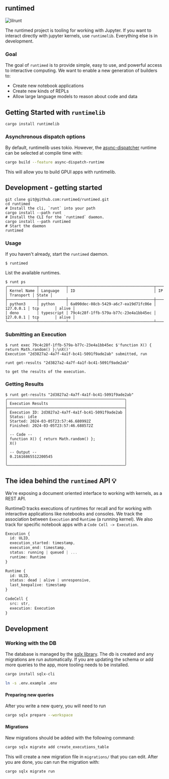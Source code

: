 ## runtimed

![lilrunt](https://github.com/runtimed/runtimed/assets/836375/f5d36136-5154-4c2c-b968-4354c29670b1)

The runtimed project is tooling for working with Jupyter. If you want to interact directly with jupyter kernels, use `runtimelib`. Everything else is in development.

### Goal

The goal of `runtimed` is to provide simple, easy to use, and powerful access to interactive computing. We want to enable a new generation of builders to:

- Create new notebook applications
- Create new kinds of REPLs
- Allow large language models to reason about code and data

## Getting Started with `runtimelib`

```
cargo install runtimelib
```

### Asynchronous dispatch options

By default, runtimelib uses tokio. However, the [async-dispatcher](https://github.com/zed-industries/async-dispatcher) runtime can be selected at compile time with:

```bash
cargo build --feature async-dispatch-runtime
```

This will allow you to build GPUI apps with runtimelib.


## Development - getting started

```
git clone git@github.com:runtimed/runtimed.git
cd runtimed
# Install the cli, `runt` into your path
cargo install --path runt
# Install the CLI for the `runtimed` daemon.
cargo install --path runtimed
# Start the daemon
runtimed
```

### Usage

If you haven't already, start the `runtimed` daemon.

```
$ runtimed
```

List the available runtimes.

```
$ runt ps
╭─────────────┬────────────┬──────────────────────────────────────┬───────────┬───────────┬───────╮
│ Kernel Name │ Language   │ ID                                   │ IP        │ Transport │ State │
├─────────────┼────────────┼──────────────────────────────────────┼───────────┼───────────┼───────┤
│ python3     │ python     │ 6a090dec-08cb-5429-a6c7-ea19d71fc06e │ 127.0.0.1 │ tcp       │ alive │
│ deno        │ typescript │ 79c4c28f-1ffb-579a-b77c-23e4a1bb45ec │ 127.0.0.1 │ tcp       │ alive │
╰─────────────┴────────────┴──────────────────────────────────────┴───────────┴───────────┴───────╯
```

### Submitting an Execution

```
$ runt exec 79c4c28f-1ffb-579a-b77c-23e4a1bb45ec $'function X() { return Math.random() };\nX()'
Execution "2d3827a2-4a7f-4a1f-bc41-5091f9ade2ab" submitted, run

runt get-results "2d3827a2-4a7f-4a1f-bc41-5091f9ade2ab"

to get the results of the execution.
```

### Getting Results

```
$ runt get-results "2d3827a2-4a7f-4a1f-bc41-5091f9ade2ab"
╭────────────────────────────────────────────────────╮
│ Execution Results                                  │
├────────────────────────────────────────────────────┤
│ Execution ID: 2d3827a2-4a7f-4a1f-bc41-5091f9ade2ab │
│ Status: idle                                       │
│ Started: 2024-03-05T23:57:46.680992Z               │
│ Finished: 2024-03-05T23:57:46.688572Z              │
│                                                    │
│ -- Code --                                         │
│ function X() { return Math.random() };             │
│ X()                                                │
│                                                    │
│ -- Output --                                       │
│ 0.21616865512200545                                │
│                                                    │
╰────────────────────────────────────────────────────╯
```

## The idea behind the `runtimed` API 💡

We're exposing a document oriented interface to working with kernels, as a REST API.

RuntimeD tracks executions of runtimes for recall and for working with interactive applications like notebooks and consoles. We track the association between `Execution` and `Runtime` (a running kernel). We also track for specific notebook apps with a `Code Cell -> Execution`.

```typescript
Execution {
  id: ULID,
  execution_started: timestamp,
  execution_end: timestamp,
  status: running | queued | ...
  runtime: Runtime
}
```

```typescript
Runtime {
  id: ULID,
  status: dead | alive | unresponsive,
  last_keepalive: timestamp
}
```

```typescript
CodeCell {
  src: str,
  execution: Execution
}
```

## Development

### Working with the DB

The database is managed by the [sqlx library](https://github.com/launchbadge/sqlx). The db is created and any migrations are run automatically. If you are updating the schema or add more queries to the app, more tooling needs to be installed.

```sh
cargo install sqlx-cli
```

```sh
ln -s .env.example .env
```

#### Preparing new queries

After you write a new query, you will need to run

```sh
cargo sqlx prepare --workspace
```

#### Migrations

New migrations should be added with the following command:

```sh
cargo sqlx migrate add create_executions_table
```

This will create a new migration file in `migrations/` that you can edit. After you are done, you can run the migration with:

```sh
cargo sqlx migrate run
```

